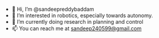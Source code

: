 - 👋 Hi, I’m @sandeepreddybaddam
- 👀 I’m interested in robotics, especially towards autonomy.
- 🌱 I’m currently doing research in planning and control
- 📫 You can reach me at sandeep240599@gmail.com

<!---
sandeepreddybaddam/sandeepreddybaddam is a ✨ special ✨ repository because its `README.md` (this file) appears on your GitHub profile.
You can click the Preview link to take a look at your changes.
--->
